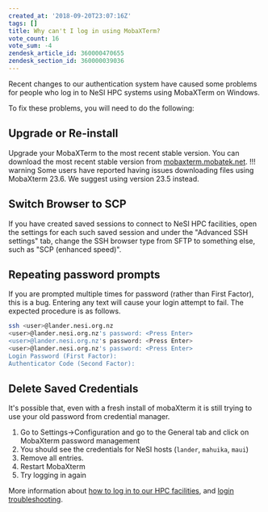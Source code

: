 ```yaml
---
created_at: '2018-09-20T23:07:16Z'
tags: []
title: Why can't I log in using MobaXTerm?
vote_count: 16
vote_sum: -4
zendesk_article_id: 360000470655
zendesk_section_id: 360000039036
---
```


Recent changes to our authentication system have caused some problems
for people who log in to NeSI HPC systems using MobaXTerm on Windows.

To fix these problems, you will need to do the following:

## Upgrade or Re-install

Upgrade your MobaXTerm to the most recent stable version. You can
download the most recent stable version
from [mobaxterm.mobatek.net](https://mobaxterm.mobatek.net).
!!! warning
     Some users have reported having issues downloading files using
     MobaXterm 23.6. We suggest using version 23.5 instead.

## Switch Browser to SCP

If you have created saved sessions to connect to NeSI HPC facilities,
open the settings for each such saved session and under the "Advanced
SSH settings" tab, change the SSH browser type from SFTP to something
else, such as "SCP (enhanced speed)".

## Repeating password prompts

If you are prompted multiple times for password (rather than First
Factor), this is a bug. Entering any text will cause your login attempt
to fail. The expected procedure is as follows.

```sh
ssh <user>@lander.nesi.org.nz
<user>@lander.nesi.org.nz's password: <Press Enter> 
<user>@lander.nesi.org.nz's password: <Press Enter> 
<user>@lander.nesi.org.nz's password: <Press Enter>
Login Password (First Factor):
Authenticator Code (Second Factor):
```

## Delete Saved Credentials

It's possible that, even with a fresh install of mobaXterm it is still
trying to use your old password from credential manager.

1. Go to Settings-&gt;Configuration and go to the General tab and click
    on MobaXterm password management
2. You should see the credentials for NeSI hosts (`lander`, `mahuika`,
    `maui`)
3. Remove all entries.
4. Restart MobaXterm
5. Try logging in again

More information about [how to log in to our HPC facilities](../../Getting_Started/Accessing_the_HPCs/Choosing_and_Configuring_Software_for_Connecting_to_the_Clusters.md),
and [login troubleshooting](../../General/FAQs/Login_Troubleshooting.md).
